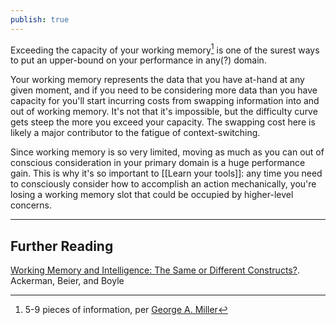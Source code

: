 ```yaml
---
publish: true
---
```

Exceeding the capacity of your working memory[^1] is one of the surest ways to put an upper-bound on your performance in any(?) domain.

Your working memory represents the data that you have at-hand at any given moment, and if you need to be considering more data than you have capacity for you'll start incurring costs from swapping information into and out of working memory. It's not that it's impossible, but the difficulty curve gets steep the more you exceed your capacity. The swapping cost here is likely a major contributor to the fatigue of context-switching.

Since working memory is so very limited, moving as much as you can out of conscious consideration in your primary domain is a huge performance gain. This is why it's so important to [[Learn your tools]]: any time you need to consciously consider how to accomplish an action mechanically, you're losing a working memory slot that could be occupied by higher-level concerns.

------------
## Further Reading
[Working Memory and Intelligence: The Same or Different Constructs?](http://augmentingcognition.com/assets/Ackerman2006.pdf). Ackerman, Beier, and Boyle


[^1]: 5-9 pieces of information, per [George A. Miller](http://psychclassics.yorku.ca/Miller/)